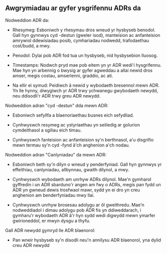 ## Awgrymiadau ar gyfer ysgrifennu ADRs da

Nodweddion ADR da:

   * Rhesymeg: Esboniwch y rhesymau dros wneud yr hysbyseb benodol. Gall hyn gynnwys cyd -destun (gweler isod), manteision ac anfanteision amrywiol ddewisiadau posib, cymhariadau nodwedd, trafodaethau cost/budd, a mwy.

   * Penodol: Dylai pob ADR fod tua un hysbyseb, nid hysbysebion lluosog.

   * Timestamps: Nodwch pryd mae pob eitem yn yr ADR wedi'i hysgrifennu. Mae hyn yn arbennig o bwysig ar gyfer agweddau a allai newid dros amser, megis costau, amserlenni, graddio, ac ati.

   * Na ellir ei symud: Peidiwch â newid y wybodaeth bresennol mewn ADR. Yn lle hynny, diwygiwch yr ADR trwy ychwanegu gwybodaeth newydd, neu ddisodli'r ADR trwy greu ADR newydd.

Nodweddion adran "cyd -destun" dda mewn ADR:

   * Esboniwch sefyllfa a blaenoriaethau busnes eich sefydliad.

   * Cynhwyswch resymeg ac ystyriaethau yn seiliedig ar golurion cymdeithasol a sgiliau eich timau.

   * Cynhwyswch fanteision ac anfanteision sy'n berthnasol, a'u disgrifio mewn termau sy'n cyd -fynd â'ch anghenion a'ch nodau.

Nodweddion adran "Canlyniadau" da mewn ADR:

   * Esboniwch beth sy'n dilyn o wneud y penderfyniad. Gall hyn gynnwys yr effeithiau, canlyniadau, allbynnau, gwaith dilynol, a mwy.

   * Cynhwyswch wybodaeth am unrhyw ADRs dilynol. Mae'n gymharol gyffredin i un ADR sbarduno'r angen am fwy o ADRs, megis pan fydd un ADR yn gwneud dewis trosfwaol mawr, sydd yn ei dro yn creu anghenion am benderfyniadau mwy llai.

   * Cynhwyswch unrhyw brosesau adolygu ar ôl gweithredu. Mae'n nodweddiadol i dimau adolygu pob ADR fis yn ddiweddarach, i gymharu'r wybodaeth ADR â'r hyn sydd wedi digwydd mewn ymarfer gwirioneddol, er mwyn dysgu a thyfu.

Gall ADR newydd gymryd lle ADR blaenorol:

   * Pan wneir hysbyseb sy'n disodli neu'n annilysu ADR blaenorol, yna dylid creu ADR newydd
